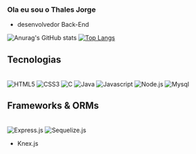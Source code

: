 ### Ola eu sou o Thales Jorge 


<ul>
  <li>desenvolvedor Back-End</li>
</ul>

![Anurag's GitHub stats](https://github-readme-stats.vercel.app/api?username=ThalesJ2&show_icons=true&theme=radical)
[![Top Langs](https://github-readme-stats.vercel.app/api/top-langs/?username=ThalesJ2&exclude_repo=github-readme-stats,anuraghazra.github.io&theme=radical)](https://github.com/anuraghazra/github-readme-stats)


## Tecnologias 
<div style="display: inline_block"><br>
  <img  align="center" alt="HTML5" src="https://img.shields.io/badge/HTML5-E34F26?style=for-the-badge&logo=html5&logoColor=white">
  <img  align="center" alt="CSS3" src="https://img.shields.io/badge/CSS3-1572B6?style=for-the-badge&logo=css3&logoColor=white">
  <img  align="center" alt="C" src="https://img.shields.io/badge/C-00599C?style=for-the-badge&logo=c&logoColor=white">
  <img  align="center" alt="Java" src="https://img.shields.io/badge/Java-ED8B00?style=for-the-badge&logo=java&logoColor=white">
  <img  align="center" alt="Javascript" src="https://img.shields.io/badge/JavaScript-F7DF1E?style=for-the-badge&logo=javascript&logoColor=black">
  <img  align="center" alt="Node.js" src="https://img.shields.io/badge/Node.js-43853D?style=for-the-badge&logo=node.js&logoColor=white">
  <img  align="center" alt="Mysql" src="https://img.shields.io/badge/MySQL-005C84?style=for-the-badge&logo=mysql&logoColor=white">
 </div>
 
 ## Frameworks & ORMs
 <div style="display: inline_block"><br>
  <img  align="center" alt="Express.js" src="https://img.shields.io/badge/Express.js-404D59?style=for-the-badge">
  <img  align="center" alt="Sequelize.js" src="https://img.shields.io/badge/sequelize-323330?style=for-the-badge&logo=sequelize&logoColor=blue">
  <ul aling="center">
    <li >Knex.js</li>
  </ul>
 </div>
<!--
**ThalesJ2/ThalesJ2** is a ✨ _special_ ✨ repository because its `README.md` (this file) appears on your GitHub profile.

Here are some ideas to get you started:

- 🔭 I’m currently working on ...
- 🌱 I’m currently learning ...
- 👯 I’m looking to collaborate on ...
- 🤔 I’m looking for help with ...
- 💬 Ask me about ...
- 📫 How to reach me: ...
- 😄 Pronouns: ...
- ⚡ Fun fact: ...
-->
